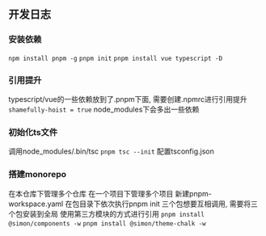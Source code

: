 ## 开发日志
### 安装依赖
`npm install pnpm -g`
`pnpm init`
`pnpm install vue typescript -D`

### 引用提升
typescript/vue的一些依赖放到了.pnpm下面, 需要创建.npmrc进行引用提升
`shamefully-hoist = true`
node_modules下会多出一些依赖

### 初始化ts文件
调用node_modules/.bin/tsc
`pnpm tsc --init`
配置tsconfig.json

### 搭建monorepo 
在本仓库下管理多个仓库
在一个项目下管理多个项目
新建pnpm-workspace.yaml
在包目录下依次执行pnpm init
三个包想要互相调用, 需要将三个包安装到全局
使用第三方模块的方式进行引用
`pnpm install @simon/components -w`
`pnpm install @simon/theme-chalk -w`